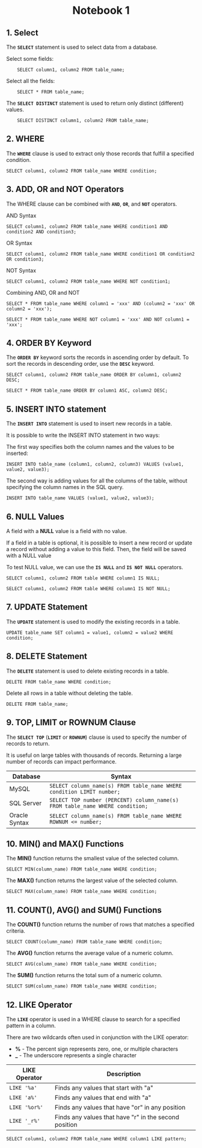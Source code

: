 # <center>Notebook 1</center>

## 1. Select

The **``SELECT``** statement is used to select data from a database.

Select some fields:

		SELECT column1, column2 FROM table_name;

Select all the fields:

		SELECT * FROM table_name;


The **``SELECT DISTINCT``** statement is used to return only distinct (different) values.

		SELECT DISTINCT column1, column2 FROM table_name;
		
## 2. WHERE
The **``WHERE``** clause is used to extract only those records that fulfill a specified condition.

	SELECT column1, column2 FROM table_name WHERE condition;
	
## 3. ADD, OR and NOT Operators
The WHERE clause can be combined with **``AND``**, **``OR``**, and **``NOT``** operators.	

AND Syntax

	SELECT column1, column2 FROM table_name WHERE condition1 AND condition2 AND condition3;
	
OR Syntax

	SELECT column1, column2 FROM table_name WHERE condition1 OR condition2 OR condition3;

NOT Syntax

	SELECT column1, column2 FROM table_name WHERE NOT condition1;

Combining AND, OR and NOT

	SELECT * FROM table_name WHERE column1 = 'xxx' AND (column2 = 'xxx' OR column2 = 'xxx');
	
	SELECT * FROM table_name WHERE NOT column1 = 'xxx' AND NOT column1 = 'xxx';
	
## 4. ORDER BY Keyword
The **``ORDER BY``** keyword sorts the records in ascending order by default. To sort the records in descending order, use the **``DESC``** keyword.

	SELECT column1, column2 FROM table_name ORDER BY column1, column2 DESC;
	
	SELECT * FROM table_name ORDER BY column1 ASC, column2 DESC;

## 5. INSERT INTO statement
The **``INSERT INTO``**  statement is used to insert new records in a table.

It is possible to write the INSERT INTO statement in two ways:

The first way specifies both the column names and the values to be inserted:

	INSERT INTO table_name (column1, column2, column3) VALUES (value1, value2, value3);

The second way is adding values for all the columns of the table, without specifying the column names in the SQL query.

	INSERT INTO table_name VALUES (value1, value2, value3);
	
## 6. NULL Values
A field with a **NULL** value is a field with no value.

If a field in a table is optional, it is possible to insert a new record or update a record without adding a value to this field. Then, the field will be saved with a NULL value

To test NULL value, we can use the **``IS NULL``** and **``IS NOT NULL``** operators.
	
	SELECT column1, column2 FROM table WHERE column1 IS NULL;
	
	SELECT column1, column2 FROM table WHERE column1 IS NOT NULL;
	
## 7. UPDATE Statement
The **``UPDATE``** statement is used to modify the existing records in a table.
	
	UPDATE table_name SET column1 = value1, column2 = value2 WHERE condition;
	
## 8. DELETE Statement
The **``DELETE``** statement is used to delete existing records in a table.

	DELETE FROM table_name WHERE condition;

Delete all rows in a table without deleting the table.

	DELETE FROM table_name;

## 9. TOP, LIMIT or ROWNUM Clause

The **``SELECT TOP``** (**``LIMIT``** or **``ROWNUM``**) clause is used to specify the number of records to return. 

It is useful on large tables with thousands of records. Returning a large number of records can impact performance.

Database | Syntax
------------ | ------------- |
MySQL|	`SELECT column_name(s) FROM table_name WHERE condition LIMIT number;`
SQL Server| `SELECT TOP number (PERCENT) column_name(s) FROM table_name WHERE condition;`
Oracle Syntax| `SELECT column_name(s) FROM table_name WHERE ROWNUM <= number;`

## 10. MIN() and MAX() Functions

The **MIN()** function returns the smallest value of the selected column.

	SELECT MIN(column_name) FROM table_name WHERE condition;
	
The **MAX()** function returns the largest value of the selected column.

	SELECT MAX(column_name) FROM table_name WHERE condition;
	
## 11. COUNT(), AVG() and SUM() Functions

The **COUNT()** function returns the number of rows that matches a specified criteria.

	SELECT COUNT(column_name) FROM table_name WHERE condition;

The **AVG()** function returns the average value of a numeric column.
	
	SELECT AVG(column_name) FROM table_name WHERE condition;
	
The **SUM()** function returns the total sum of a numeric column.

	SELECT SUM(column_name) FROM table_name WHERE condition;
	
## 12. LIKE Operator
The **``LIKE``** operator is used in a WHERE clause to search for a specified pattern in a column.

There are two wildcards often used in conjunction with the LIKE operator:

* **%** - The percent sign represents zero, one, or multiple characters
* **_** - The underscore represents a single character

LIKE Operator | Description
------------- | -----------
	`LIKE '%a'`| Finds any values that start with "a"
	`LIKE 'a%'` | Finds any values that end with "a"
	`LIKE '%or%'` | Finds any values that have "or" in any position
	`LIKE '_r%'` | Finds any values that have "r" in the second position
	
	SELECT column1, column2 FROM table_name WHERE column1 LIKE pattern;
	
	